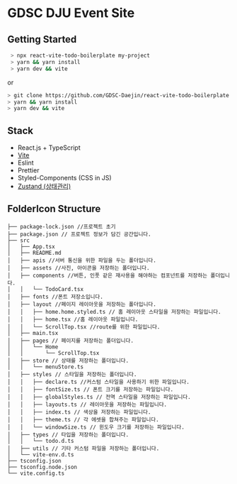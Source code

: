 # GDSC DJU Event Site




## Getting Started

```bash
 > npx react-vite-todo-boilerplate my-project
 > yarn && yarn install
 > yarn dev && vite 
```

or

```bash
> git clone https://github.com/GDSC-Daejin/react-vite-todo-boilerplate
> yarn && yarn install
> yarn dev && vite
```



## Stack

- React.js + TypeScript
- [Vite](https://vitejs-kr.github.io/)
- Eslint
- Prettier
- Styled-Components (CSS in JS)
- [Zustand (상태관리)](https://zustand.surge.sh/)



## FolderIcon Structure

```
├── package-lock.json //프로젝트 초기
├── package.json // 프로젝트 정보가 담긴 공간입니다.
├── src
│   ├── App.tsx
│   ├── README.md
│   ├── apis //서버 통신을 위한 파일을 두는 폴더입니다.
│   ├── assets //사진, 아이콘을 저장하는 폴더입니다.
│   ├── components //버튼, 인풋 같은 재사용을 해야하는 컴포넌트를 저장하는 폴더입니다.
│   │   └── TodoCard.tsx
│   ├── fonts //폰트 저장소입니다.
│   ├── layout //페이지 레이아웃을 저장하는 폴더입니다.
│   │   ├── home.home.styled.ts // 홈 레이아웃 스타일을 저장하는 파일입니다.
│   │   ├── home.tsx //홈 레이아웃 파일입니다.
│   │   └── ScrollTop.tsx //route를 위한 파일입니다.
│   ├── main.tsx
│   ├── pages // 페이지를 저장하는 폴더입니다.
│   │   └── Home
│   │       └── ScrollTop.tsx
│   ├── store // 상태를 저장하는 폴더입니다.
│   │   └── menuStore.ts
│   ├── styles // 스타일을 저장하는 폴더입니다.
│   │   ├── declare.ts //커스텀 스타일을 사용하기 위한 파일입니다.
│   │   ├── fontSize.ts // 폰트 크기를 저장하는 파일입니다.
│   │   ├── globalStyles.ts // 전역 스타일을 저장하는 파일입니다.
│   │   ├── layouts.ts // 레이아웃을 저장하는 파일입니다.
│   │   ├── index.ts // 색상을 저장하는 파일입니다.
│   │   ├── theme.ts // 각 에셋을 합쳐주는 파일입니다.
│   │   └── windowSize.ts // 윈도우 크기를 저장하는 파일입니다.
│   ├── types // 타입을 저장하는 폴더입니다.
│   │   └── todo.d.ts
│   ├── utils // 기타 커스텀 파일을 저장하는 폴더입니다.
│   └── vite-env.d.ts
├── tsconfig.json
├── tsconfig.node.json
└── vite.config.ts
```
